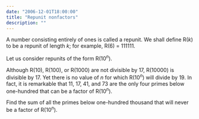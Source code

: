 ```yaml
---
date: "2006-12-01T18:00:00"
title: "Repunit nonfactors"
description: ""
---
```


<p>A number consisting entirely of ones is called a repunit. We shall define R(<var>k</var>) to be a repunit of length <var>k</var>; for example, R(6) = 111111.</p>
<p>Let us consider repunits of the form R(10<sup><var>n</var></sup>).</p>
<p>Although R(10), R(100), or R(1000) are not divisible by 17, R(10000) is divisible by 17. Yet there is no value of <var>n</var> for which R(10<sup><var>n</var></sup>) will divide by 19. In fact, it is remarkable that 11, 17, 41, and 73 are the only four primes below one-hundred that can  be a factor of R(10<sup><var>n</var></sup>).</p>
<p>Find the sum of all the primes below one-hundred thousand that will never be a factor of R(10<sup><var>n</var></sup>).</p>

